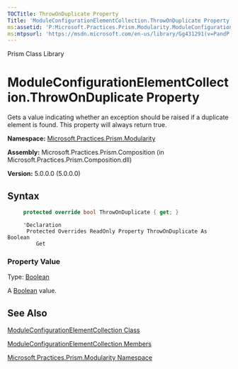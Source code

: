 ```yaml
---
TOCTitle: ThrowOnDuplicate Property
Title: 'ModuleConfigurationElementCollection.ThrowOnDuplicate Property (Microsoft.Practices.Prism.Modularity)'
ms:assetid: 'P:Microsoft.Practices.Prism.Modularity.ModuleConfigurationElementCollection.ThrowOnDuplicate'
ms:mtpsurl: 'https://msdn.microsoft.com/en-us/library/Gg431291(v=PandP.50)'
---
```


Prism Class Library

ModuleConfigurationElementCollection.ThrowOnDuplicate Property
==================================================================

Gets a value indicating whether an exception should be raised if a duplicate element is found. This property will always return true.

**Namespace:** [Microsoft.Practices.Prism.Modularity](https://msdn.microsoft.com/en-us/library/microsoft.practices.prism.modularity(v=pandp.50))

**Assembly:** Microsoft.Practices.Prism.Composition (in Microsoft.Practices.Prism.Composition.dll)

**Version:** 5.0.0.0 (5.0.0.0)


## Syntax


```C#
     protected override bool ThrowOnDuplicate { get; }
```
```VB
     'Declaration
      Protected Overrides ReadOnly Property ThrowOnDuplicate As Boolean
	     Get
```

### Property Value

Type: [Boolean](http://msdn2.microsoft.com/en-us/library/a28wyd50)

A [Boolean](http://msdn2.microsoft.com/en-us/library/a28wyd50) value.

See Also
--------


[ModuleConfigurationElementCollection Class](https://msdn.microsoft.com/en-us/library/microsoft.practices.prism.modularity.moduleconfigurationelementcollection(v=pandp.50))

[ModuleConfigurationElementCollection Members](https://msdn.microsoft.com/en-us/library/microsoft.practices.prism.modularity.moduleconfigurationelementcollection_members(v=pandp.50))

[Microsoft.Practices.Prism.Modularity Namespace](https://msdn.microsoft.com/en-us/library/microsoft.practices.prism.modularity(v=pandp.50))
